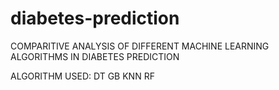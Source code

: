 # diabetes-prediction
COMPARITIVE ANALYSIS OF DIFFERENT MACHINE LEARNING ALGORITHMS IN DIABETES PREDICTION 

ALGORITHM USED:
DT
GB
KNN
RF



